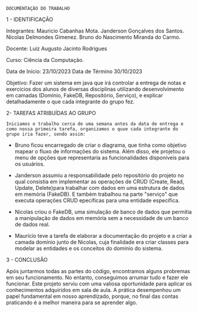     DOCUMENTAÇÃO DO TRABALHO


1 - IDENTIFICAÇÃO

Integrantes: Mauricio Cabanhas Mota.
             Janderson Gonçalves dos Santos.
             Nicolas Delmondes Gimenez.
             Bruno do Nascimento Miranda do Carmo.

Docente: Luiz Augusto Jacinto Rodrigues

Curso: Ciência da Computação.

Data de Início: 23/10/2023 Data de Término 30/10/2023

Objetivo: Fazer um sistema em java que irá controlar a entrega de notas e exercícios dos alunos de diversas disciplinas utilizando desenvolvimento em camadas (Domínio, FakeDB, Repositório, Serviço), e explicar detalhadamente o que cada integrante do grupo fez.

2- TAREFAS ATRIBUÍDAS AO GRUPO

    Iniciamos o trabalho cerca de uma semana antes da data de entrega e como nossa primeira tarefa, organizamos o quue cada integrante do grupo iria fazer, sendo assim:

* Bruno ficou encarregado de criar o diagrama, que tinha como objetivo mapear o fluxo de informações do sistema. Além disso, ele projetou o menu de opções que representaria as funcionalidades disponíveis para os usuários.

* Janderson assumiu a responsabilidade pelo repositório do projeto no qual consistia em implementar as operações de CRUD (Create, Read, Update, Delete)para trabalhar com dados em uma estrutura de dados em memória (FakeDB). E também trabalhou na parte "serviço" que executa operações CRUD epecíficas para uma entidade específica.

* Nicolas criou o FakeDB, uma simulação de banco de dados que permitia a manipulação de dados em memória sem a necessidade de um banco de dados real.

* Maurício teve a tarefa de elaborar a documentação do projeto e a criar a camada domínio junto de Nicolas, cuja finalidade era criar classes para modelar as entidades e os conceitos do domínio do sistema.

3 - CONCLUSÃO

Após juntarmos todas as partes do código, encontramos alguns probremas em seu funcionamento. No entanto, conseguimos arrumar tudo e fazer ele funcionar. Este projeto serviu com uma valiosa oportunidade para aplicar os conhecimentos adquiridos em sala de aula. A prática desempenhou um papel fundamental em nosso aprendizado, porque, no final das contas praticando é a melhor maneira para se aprender algo.
